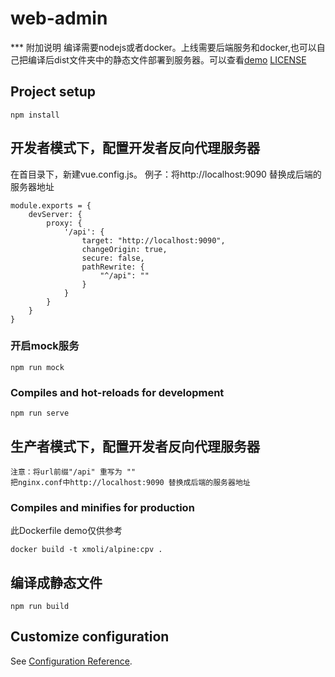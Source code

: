 # web-admin



*** 附加说明
编译需要nodejs或者docker。上线需要后端服务和docker,也可以自己把编译后dist文件夹中的静态文件部署到服务器。可以查看[demo](https://licongli.gitee.io/cpv/)
[LICENSE](https://github.com/xmoli/web-admin/blob/master/LICENSE)

## Project setup
```
npm install
```

## 开发者模式下，配置开发者反向代理服务器

在首目录下，新建vue.config.js。
例子：将http://localhost:9090 替换成后端的服务器地址
```
module.exports = {
    devServer: {
        proxy: {
            '/api': {
                target: "http://localhost:9090",
                changeOrigin: true,
                secure: false,
                pathRewrite: {
                    "^/api": ""
                }
            }
        }
    }
}
```
### 开启mock服务
``` 
npm run mock
```
### Compiles and hot-reloads for development
```
npm run serve
```

## 生产者模式下，配置开发者反向代理服务器
    注意：将url前缀"/api" 重写为 ""
    把nginx.conf中http://localhost:9090 替换成后端的服务器地址

### Compiles and minifies for production
此Dockerfile demo仅供参考
```
docker build -t xmoli/alpine:cpv .
```
## 编译成静态文件
```
npm run build
```
## Customize configuration
See [Configuration Reference](https://cli.vuejs.org/config/).
